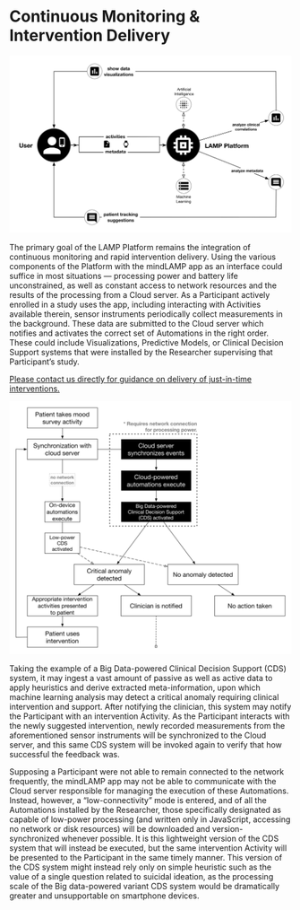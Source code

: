 # Continuous Monitoring & Intervention Delivery

![](assets/Clinic_Loop.png)

The primary goal of the LAMP Platform remains the integration of continuous monitoring and rapid intervention delivery. Using the various components of the Platform with the mindLAMP app as an interface could suffice in most situations — processing power and battery life unconstrained, as well as constant access to network resources and the results of the processing from a Cloud server. As a Participant actively enrolled in a study uses the app, including interacting with Activities available therein, sensor instruments periodically collect measurements in the background. These data are submitted to the Cloud server which notifies and activates the correct set of Automations in the right order. These could include Visualizations, Predictive Models, or Clinical Decision Support systems that were installed by the Researcher supervising that Participant’s study.

[Please contact us directly for guidance on delivery of just-in-time interventions.](mailto:team@digitalpsych.org)

![](assets/Cloud_vs_On-device_CDS.png)

Taking the example of a Big Data-powered Clinical Decision Support (CDS) system, it may ingest a vast amount of passive as well as active data to apply heuristics and derive extracted meta-information, upon which machine learning analysis may detect a critical anomaly requiring clinical intervention and support. After notifying the clinician, this system may notify the Participant with an intervention Activity. As the Participant interacts with the newly suggested intervention, newly recorded measurements from the aforementioned sensor instruments will be synchronized to the Cloud server, and this same CDS system will be invoked again to verify that how successful the feedback was.

Supposing a Participant were not able to remain connected to the network frequently, the mindLAMP app may not be able to communicate with the Cloud server responsible for managing the execution of these Automations. Instead, however, a “low-connectivity” mode is entered, and of all the Automations installed by the Researcher, those specifically designated as capable of low-power processing (and written only in JavaScript, accessing no network or disk resources) will be downloaded and version-synchronized whenever possible. It is this lightweight version of the CDS system that will instead be executed, but the same intervention Activity will be presented to the Participant in the same timely manner. This version of the CDS system might instead rely only on simple heuristic such as the value of a single question related to suicidal ideation, as the processing scale of the Big data-powered variant CDS system would be dramatically greater and unsupportable on smartphone devices.
